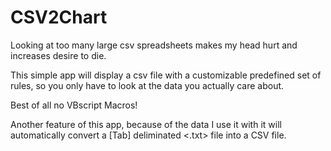 # CSV2Chart
Looking at too many large csv spreadsheets makes my head hurt and increases desire to die.

This simple app will display a csv file with a customizable predefined set of rules, so you only have to look at the data you actually care about. 

Best of all no VBscript Macros!

Another feature of this app, because of the data I use it with it will automatically convert a [Tab] deliminated <.txt> file into a CSV file. 
